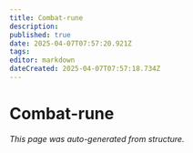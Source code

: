 ```yaml
---
title: Combat-rune
description: 
published: true
date: 2025-04-07T07:57:20.921Z
tags: 
editor: markdown
dateCreated: 2025-04-07T07:57:18.734Z
---
```


# Combat-rune

*This page was auto-generated from structure.*